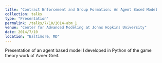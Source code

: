 ```yaml
---
title: "Contract Enforcement and Group Formation: An Agent Based Model of the Maghribi Traders"
collection: talks
type: "Presentation"
permalink: /talks/7/10/2014-abm_1
venue: "Center for Advanced Modeling at Johns Hopkins University"
date: 2014/7/10
location: "Baltimore, MD"
---
```


Presentation of an agent based model I developed in Python of the game theory work of Avner Greif.
